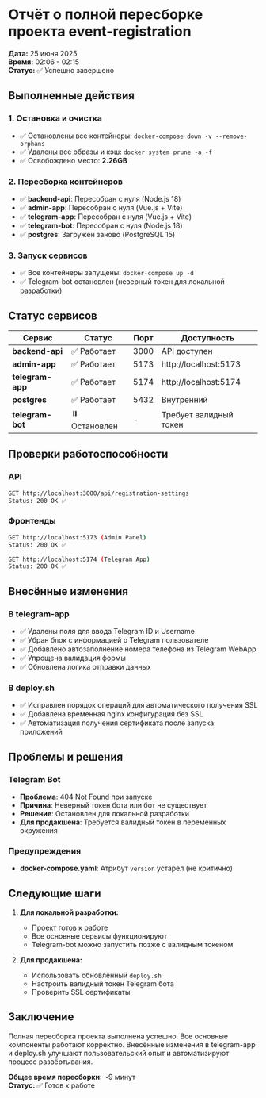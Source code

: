 # Отчёт о полной пересборке проекта event-registration

**Дата:** 25 июня 2025  
**Время:** 02:06 - 02:15  
**Статус:** ✅ Успешно завершено

## Выполненные действия

### 1. Остановка и очистка
- ✅ Остановлены все контейнеры: `docker-compose down -v --remove-orphans`
- ✅ Удалены все образы и кэш: `docker system prune -a -f`
- ✅ Освобождено место: **2.26GB**

### 2. Пересборка контейнеров
- ✅ **backend-api**: Пересобран с нуля (Node.js 18)
- ✅ **admin-app**: Пересобран с нуля (Vue.js + Vite)
- ✅ **telegram-app**: Пересобран с нуля (Vue.js + Vite)
- ✅ **telegram-bot**: Пересобран с нуля (Node.js 18)
- ✅ **postgres**: Загружен заново (PostgreSQL 15)

### 3. Запуск сервисов
- ✅ Все контейнеры запущены: `docker-compose up -d`
- ✅ Telegram-bot остановлен (неверный токен для локальной разработки)

## Статус сервисов

| Сервис | Статус | Порт | Доступность |
|--------|--------|------|-------------|
| **backend-api** | ✅ Работает | 3000 | API доступен |
| **admin-app** | ✅ Работает | 5173 | http://localhost:5173 |
| **telegram-app** | ✅ Работает | 5174 | http://localhost:5174 |
| **postgres** | ✅ Работает | 5432 | Внутренний |
| **telegram-bot** | ⏸️ Остановлен | - | Требует валидный токен |

## Проверки работоспособности

### API
```bash
GET http://localhost:3000/api/registration-settings
Status: 200 OK ✅
```

### Фронтенды
```bash
GET http://localhost:5173 (Admin Panel)
Status: 200 OK ✅

GET http://localhost:5174 (Telegram App)
Status: 200 OK ✅
```

## Внесённые изменения

### В telegram-app
- ✅ Удалены поля для ввода Telegram ID и Username
- ✅ Убран блок с информацией о Telegram пользователе
- ✅ Добавлено автозаполнение номера телефона из Telegram WebApp
- ✅ Упрощена валидация формы
- ✅ Обновлена логика отправки данных

### В deploy.sh
- ✅ Исправлен порядок операций для автоматического получения SSL
- ✅ Добавлена временная nginx конфигурация без SSL
- ✅ Автоматизация получения сертификата после запуска приложений

## Проблемы и решения

### Telegram Bot
- **Проблема**: 404 Not Found при запуске
- **Причина**: Неверный токен бота или бот не существует
- **Решение**: Остановлен для локальной разработки
- **Для продакшена**: Требуется валидный токен в переменных окружения

### Предупреждения
- **docker-compose.yaml**: Атрибут `version` устарел (не критично)

## Следующие шаги

1. **Для локальной разработки:**
   - Проект готов к работе
   - Все основные сервисы функционируют
   - Telegram-bot можно запустить позже с валидным токеном

2. **Для продакшена:**
   - Использовать обновлённый `deploy.sh`
   - Настроить валидный токен Telegram бота
   - Проверить SSL сертификаты

## Заключение

Полная пересборка проекта выполнена успешно. Все основные компоненты работают корректно. Внесённые изменения в telegram-app и deploy.sh улучшают пользовательский опыт и автоматизируют процесс развёртывания.

**Общее время пересборки:** ~9 минут  
**Статус:** ✅ Готов к работе 